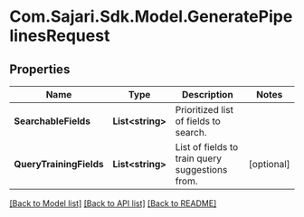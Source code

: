 # Com.Sajari.Sdk.Model.GeneratePipelinesRequest
## Properties

Name | Type | Description | Notes
------------ | ------------- | ------------- | -------------
**SearchableFields** | **List&lt;string&gt;** | Prioritized list of fields to search. | 
**QueryTrainingFields** | **List&lt;string&gt;** | List of fields to train query suggestions from. | [optional] 

[[Back to Model list]](../README.md#documentation-for-models) [[Back to API list]](../README.md#documentation-for-api-endpoints) [[Back to README]](../README.md)

